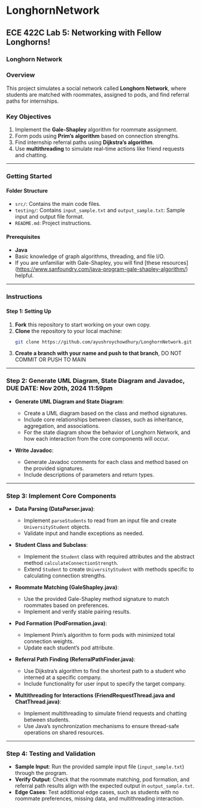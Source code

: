 # LonghornNetwork
## ECE 422C Lab 5: Networking with Fellow Longhorns!

### Longhorn Network

### Overview
This project simulates a social network called **Longhorn Network**, where students are matched with roommates, assigned to pods, and find referral paths for internships.

### Key Objectives
1. Implement the **Gale-Shapley** algorithm for roommate assignment.
2. Form pods using **Prim’s algorithm** based on connection strengths.
3. Find internship referral paths using **Dijkstra’s algorithm**.
4. Use **multithreading** to simulate real-time actions like friend requests and chatting.

---

### Getting Started

#### Folder Structure
- `src/`: Contains the main code files.
- `testing/`: Contains `input_sample.txt` and `output_sample.txt`: Sample input and output file format.
- `README.md`: Project instructions.

#### Prerequisites
- **Java**
- Basic knowledge of graph algorithms, threading, and file I/O.
- If you are unfamiliar with Gale-Shapley, you will find [these resources] (https://www.sanfoundry.com/java-program-gale-shapley-algorithm/) helpful. 
---

### Instructions

#### Step 1: Setting Up
1. **Fork** this repository to start working on your own copy.
2. **Clone** the repository to your local machine:
   ```bash
   git clone https://github.com/ayushroychowdhury/LonghornNetwork.git
3. **Create a branch with your name and push to that branch**, DO NOT COMMIT OR PUSH TO MAIN

---

### Step 2: Generate UML Diagram, State Diagram and Javadoc, DUE DATE: Nov 20th, 2024 11:59pm

- **Generate UML Diagram and State Diagram**:
  - Create a UML diagram based on the class and method signatures.
  - Include core relationships between classes, such as inheritance, aggregation, and associations.
  - For the state diagram show the behavior of Longhorn Network, and how each interaction from the core components will occur.
  
- **Write Javadoc**:
  - Generate Javadoc comments for each class and method based on the provided signatures.
  - Include descriptions of parameters and return types.
---

### Step 3: Implement Core Components

- **Data Parsing (DataParser.java)**:
  - Implement `parseStudents` to read from an input file and create `UniversityStudent` objects.
  - Validate input and handle exceptions as needed.

- **Student Class and Subclass**:
  - Implement the `Student` class with required attributes and the abstract method `calculateConnectionStrength`.
  - Extend `Student` to create `UniversityStudent` with methods specific to calculating connection strengths.

- **Roommate Matching (GaleShapley.java)**:
  - Use the provided Gale-Shapley method signature to match roommates based on preferences.
  - Implement and verify stable pairing results.

- **Pod Formation (PodFormation.java)**:
  - Implement Prim’s algorithm to form pods with minimized total connection weights.
  - Update each student’s pod attribute.

- **Referral Path Finding (ReferralPathFinder.java)**:
  - Use Dijkstra’s algorithm to find the shortest path to a student who interned at a specific company.
  - Include functionality for user input to specify the target company.

- **Multithreading for Interactions (FriendRequestThread.java and ChatThread.java)**:
  - Implement multithreading to simulate friend requests and chatting between students.
  - Use Java’s synchronization mechanisms to ensure thread-safe operations on shared resources.

---

### Step 4: Testing and Validation

- **Sample Input**: Run the provided sample input file (`input_sample.txt`) through the program.
- **Verify Output**: Check that the roommate matching, pod formation, and referral path results align with the expected output in `output_sample.txt`.
- **Edge Cases**: Test additional edge cases, such as students with no roommate preferences, missing data, and multithreading interaction.

